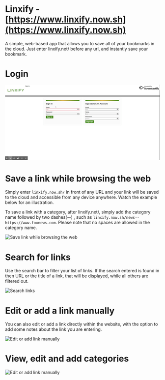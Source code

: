 # Linxify - [https://www.linxify.now.sh](https://www.linxify.now.sh)

A simple, web-based app that allows you to save all of your bookmarks in the cloud. Just enter linxify.net/ before any url, and instantly save your bookmark.

Login
=====

![Caption of Login screen](public/static/demo/linxify-demo-login.gif)

Save a link while browsing the web
==================================

Simply enter `linxify.now.sh/` in front of any URL and your link will be saved to the cloud and accessible from any device anywhere. Watch the example below for an illustration.  
  
To save a link with a category, after linxify.net/, simply add the category name followed by two dashes(--) , such as `linxify.now.sh/news--https://www.foxnews.com`. Please note that no spaces are allowed in the category name.

  
  
![Save link while browsing the web](public/static/demo/demo-external-link.gif)

Search for links
================

Use the search bar to filter your list of links. If the search entered is found in then URL or the title of a link, that will be displayed, while all others are filtered out.

  
  
![Search links](public/images/tutorial/tutorial-search.gif)

Edit or add a link manually
===========================

You can also edit or add a link directly within the website, with the option to add some notes about the link you are entering.

  
  
![Edit or add link manually](;ublic/images/tutorial/tutorial-edit-link.jpg)

View, edit and add categories
=============================

  
  
![Edit or add link manually](public/images/tutorial/tutorial-categories.jpg)
